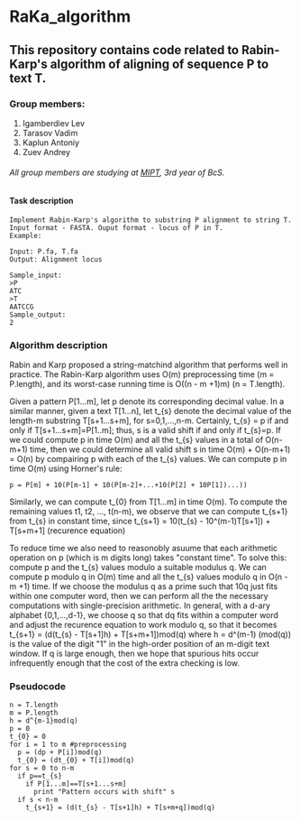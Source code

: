 # RaKa_algorithm
## This repository contains code related to Rabin-Karp's algorithm of aligning of sequence P to text T.
### Group members:
1. Igamberdiev Lev
2. Tarasov Vadim
3. Kaplun Antoniy
4. Zuev Andrey
###### All group members are studying at [MIPT](https://mipt.ru/), 3rd year of BcS.
#### Task description
```
Implement Rabin-Karp's algorithm to substring P alignment to string T. Input format - FASTA. Ouput format - locus of P in T.
Example:

Input: P.fa, T.fa
Output: Alignment locus

Sample_input:
>P
ATC
>T
AATCCG
Sample_output:
2
```
### Algorithm description
Rabin and Karp proposed a string-matchind algorithm that performs well in practice. The Rabin-Karp algorithm uses O(m) preprocessing time (m = P.length), and its worst-case running time is O((n - m +1)m) (n = T.length). 

Given a pattern P[1...m], let p denote its corresponding decimal value. In a similar manner, given a text T[1...n], let t_{s} denote the decimal value of the length-m substring T[s+1...s+m], for s=0,1,...,n-m. Certainly, t_{s} = p if and only if T[s+1...s+m]=P[1..m]; thus, s is a valid shift if and only if  t_{s}=p. If we could compute p in time O(m) and all the t_{s} values in a total of O(n-m+1) time, then we could determine all valid shift s in time O(m) + O(n-m+1) = O(n) by compairing p with each of the t_{s} values. We can compute p in time O(m) using Horner's rule:
```
p = P[m] + 10(P[m-1] + 10(P[m-2]+...+10(P[2] + 10P[1])...))
```
Similarly, we can compute t_{0} from T[1...m] in time O(m).
To compute the remaining values t1, t2, ..., t(n-m), we observe that we can compute t_{s+1} from t_{s} in constant time, since
t_{s+1} = 10(t_{s} - 10^(m-1)T[s+1]) + T[s+m+1] (recurence equation)

To reduce time we also need to reasonobly asuume that each arithmetic operation on p (which is m digits long) takes "constant time". To solve this: compute p and the t_{s} values modulo a suitable modulus q. We can compute p modulo q in O(m) time and all the t_{s} values modulo q in O(n - m +1) time. If we choose the modulus q as a prime such that 10q just fits within one computer word, then we can perform all the the necessary computations with single-precision arithmetic. In general, with a d-ary alphabet {0,1,...,d-1}, we choose q so that dq fits within a computer word and adjust the recurence equation to work modulo q, so that it becomes
t_{s+1} = (d(t_{s} - T[s+1]h) + T[s+m+1])mod(q)
where h = d^(m-1) (mod(q)) is the value of the digit "1" in the high-order position of an m-digit text window. 
If q is large enough, then we hope that spurious hits occur infrequently enough that the cost of the extra checking is low. 

### Pseudocode
```
n = T.length
m = P.length
h = d^{m-1}mod(q)
p = 0
t_{0} = 0
for i = 1 to m #preprocessing
  p = (dp + P[i])mod(q)
  t_{0} = (dt_{0} + T[i])mod(q)
for s = 0 to n-m
  if p==t_{s}
    if P[1...m]==T[s+1...s+m]
      print "Pattern occurs with shift" s
  if s < n-m
    t_{s+1} = (d(t_{s} - T[s+1]h) + T[s+m+q])mod(q)
```
